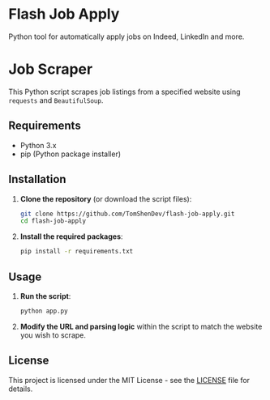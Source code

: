 # Flash Job Apply
Python tool for automatically apply jobs on Indeed, LinkedIn and more.

# Job Scraper

This Python script scrapes job listings from a specified website using `requests` and `BeautifulSoup`.

## Requirements

- Python 3.x
- pip (Python package installer)

## Installation

1. **Clone the repository** (or download the script files):

    ```bash
    git clone https://github.com/TomShenDev/flash-job-apply.git
    cd flash-job-apply
    ```

3. **Install the required packages**:

    ```bash
    pip install -r requirements.txt
    ```

## Usage

1. **Run the script**:

    ```bash
    python app.py
    ```

2. **Modify the URL and parsing logic** within the script to match the website you wish to scrape.


## License

This project is licensed under the MIT License - see the [LICENSE](LICENSE) file for details.

